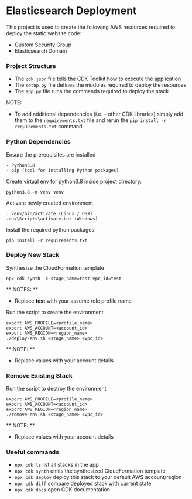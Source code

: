# Elasticsearch Deployment

This project is used to create the following AWS resources required to deploy
the static website code:

- Custom Security Group
- Elasticsearch Domain

### Project Structure ##

- The `cdk.json` file tells the CDK Toolkit how to execute the application
- The `setup.py` file defines the modules required to deploy the resources
- The `app.py` file runs the commands required to deploy the stack

NOTE:

- To add additional dependencies (i.e. - other CDK libraries) simply add them to the `requirements.txt` file and rerun the `pip install -r requirements.txt` command

### Python Dependencies ###

Ensure the prerequisites are installed

```
- Python3.8
- pip (tool for installing Python packages)
```

Create virtual env for python3.8 inside project directory:

```
python3.8 -m venv venv
```

Activate newly created environment

```
. venv/bin/activate (Linux / OSX)
.env\Scripts\activate.bat (Windows)
```

Install the required python packages

```
pip install -r requirements.txt
```

### Deploy New Stack ###

Synthesize the CloudFormation template

```
npx cdk synth -c stage_name=test vpc_id=test
```

** NOTES: **

- Replace **test** with your assume role profile name

Run the script to create the environment

```
export AWS_PROFILE=<profile_name>
export AWS_ACCOUNT=<account_id>
export AWS_REGION=<region_name>
./deploy-env.sh <stage_name> <vpc_id>
```

** NOTE: **
- Replace values with your account details

### Remove Existing Stack ###

Run the script to destroy the environment

```
export AWS_PROFILE=<profile_name>
export AWS_ACCOUNT=<account_id>
export AWS_REGION=<region_name>
./remove-env.sh <stage_name> <vpc_id>
```

** NOTE: **
- Replace values with your account details

### Useful commands ###

- `npx cdk ls` list all stacks in the app
- `npx cdk synth` emits the synthesized CloudFormation template
- `npx cdk deploy` deploy this stack to your default AWS account/region
- `npx cdk diff` compare deployed stack with current state
- `npx cdk docs` open CDK documentation
